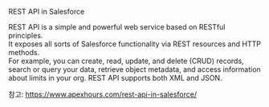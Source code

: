 REST API in Salesforce

REST API is a simple and powerful web service based on RESTful principles. <br/>
It exposes all sorts of Salesforce functionality via REST resources and HTTP methods. <br/>
For example, you can create, read, update, and delete (CRUD) records, search or query your data, retrieve object metadata, and access information about limits in your org. REST API supports both XML and JSON.

참고: https://www.apexhours.com/rest-api-in-salesforce/
